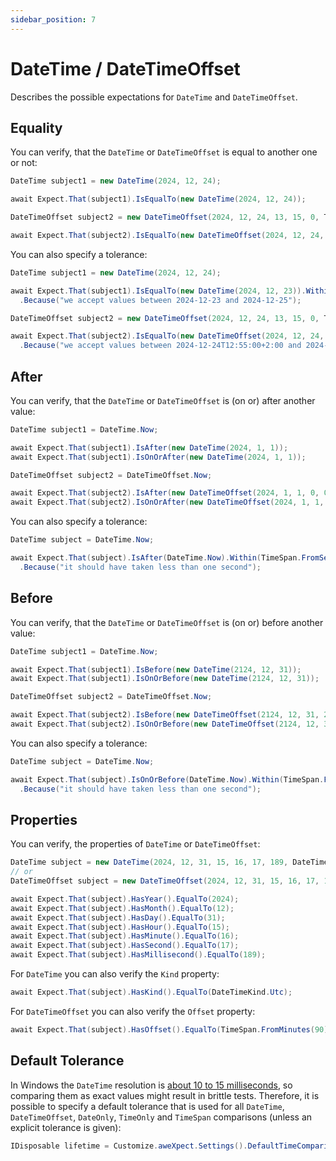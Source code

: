 ```yaml
---
sidebar_position: 7
---
```


# DateTime / DateTimeOffset

Describes the possible expectations for `DateTime` and `DateTimeOffset`.

## Equality

You can verify, that the `DateTime` or `DateTimeOffset` is equal to another one or not:

```csharp
DateTime subject1 = new DateTime(2024, 12, 24);

await Expect.That(subject1).IsEqualTo(new DateTime(2024, 12, 24));

DateTimeOffset subject2 = new DateTimeOffset(2024, 12, 24, 13, 15, 0, TimeSpan.FromHours(2));

await Expect.That(subject2).IsEqualTo(new DateTimeOffset(2024, 12, 24, 13, 15, 0, TimeSpan.FromHours(2)));
```

You can also specify a tolerance:

```csharp
DateTime subject1 = new DateTime(2024, 12, 24);

await Expect.That(subject1).IsEqualTo(new DateTime(2024, 12, 23)).Within(TimeSpan.FromDays(1))
  .Because("we accept values between 2024-12-23 and 2024-12-25");

DateTimeOffset subject2 = new DateTimeOffset(2024, 12, 24, 13, 15, 0, TimeSpan.FromHours(2));

await Expect.That(subject2).IsEqualTo(new DateTimeOffset(2024, 12, 24, 13, 5, 0, TimeSpan.FromHours(2))).Within(TimeSpan.FromMinutes(10))
  .Because("we accept values between 2024-12-24T12:55:00+2:00 and 2024-12-24T13:15:00+2:00");
```

## After

You can verify, that the `DateTime` or `DateTimeOffset` is (on or) after another value:

```csharp
DateTime subject1 = DateTime.Now;

await Expect.That(subject1).IsAfter(new DateTime(2024, 1, 1));
await Expect.That(subject1).IsOnOrAfter(new DateTime(2024, 1, 1));

DateTimeOffset subject2 = DateTimeOffset.Now;

await Expect.That(subject2).IsAfter(new DateTimeOffset(2024, 1, 1, 0, 0, 0, TimeSpan.FromHours(2)));
await Expect.That(subject2).IsOnOrAfter(new DateTimeOffset(2024, 1, 1, 0, 0, 0, TimeSpan.FromHours(2)));
```

You can also specify a tolerance:

```csharp
DateTime subject = DateTime.Now;

await Expect.That(subject).IsAfter(DateTime.Now).Within(TimeSpan.FromSeconds(1))
  .Because("it should have taken less than one second");
```

## Before

You can verify, that the `DateTime` or `DateTimeOffset` is (on or) before another value:

```csharp
DateTime subject1 = DateTime.Now;

await Expect.That(subject1).IsBefore(new DateTime(2124, 12, 31));
await Expect.That(subject1).IsOnOrBefore(new DateTime(2124, 12, 31));

DateTimeOffset subject2 = DateTimeOffset.Now;

await Expect.That(subject2).IsBefore(new DateTimeOffset(2124, 12, 31, 23, 59, 59, TimeSpan.FromHours(2)));
await Expect.That(subject2).IsOnOrBefore(new DateTimeOffset(2124, 12, 31, 23, 59, 59, TimeSpan.FromHours(2)));
```

You can also specify a tolerance:

```csharp
DateTime subject = DateTime.Now;

await Expect.That(subject).IsOnOrBefore(DateTime.Now).Within(TimeSpan.FromSeconds(1))
  .Because("it should have taken less than one second");
```

## Properties

You can verify, the properties of `DateTime` or `DateTimeOffset`:

```csharp
DateTime subject = new DateTime(2024, 12, 31, 15, 16, 17, 189, DateTimeKind.Utc);
// or
DateTimeOffset subject = new DateTimeOffset(2024, 12, 31, 15, 16, 17, 189, TimeSpan.FromMinutes(90));

await Expect.That(subject).HasYear().EqualTo(2024);
await Expect.That(subject).HasMonth().EqualTo(12);
await Expect.That(subject).HasDay().EqualTo(31);
await Expect.That(subject).HasHour().EqualTo(15);
await Expect.That(subject).HasMinute().EqualTo(16);
await Expect.That(subject).HasSecond().EqualTo(17);
await Expect.That(subject).HasMillisecond().EqualTo(189);
```

For `DateTime` you can also verify the `Kind` property:

```csharp
await Expect.That(subject).HasKind().EqualTo(DateTimeKind.Utc);
```

For `DateTimeOffset` you can also verify the `Offset` property:

```csharp
await Expect.That(subject).HasOffset().EqualTo(TimeSpan.FromMinutes(90));
```

## Default Tolerance

In Windows the `DateTime` resolution is [about 10 to 15 milliseconds](https://stackoverflow.com/q/3140826/4003370), so
comparing them as exact values might result in brittle tests.
Therefore, it is possible to specify a default tolerance that is used for all `DateTime`, `DateTimeOffset`, `DateOnly`,
`TimeOnly` and `TimeSpan` comparisons (unless an explicit tolerance is given):

```csharp
IDisposable lifetime = Customize.aweXpect.Settings().DefaultTimeComparisonTolerance.Set(15.Milliseconds());
```
